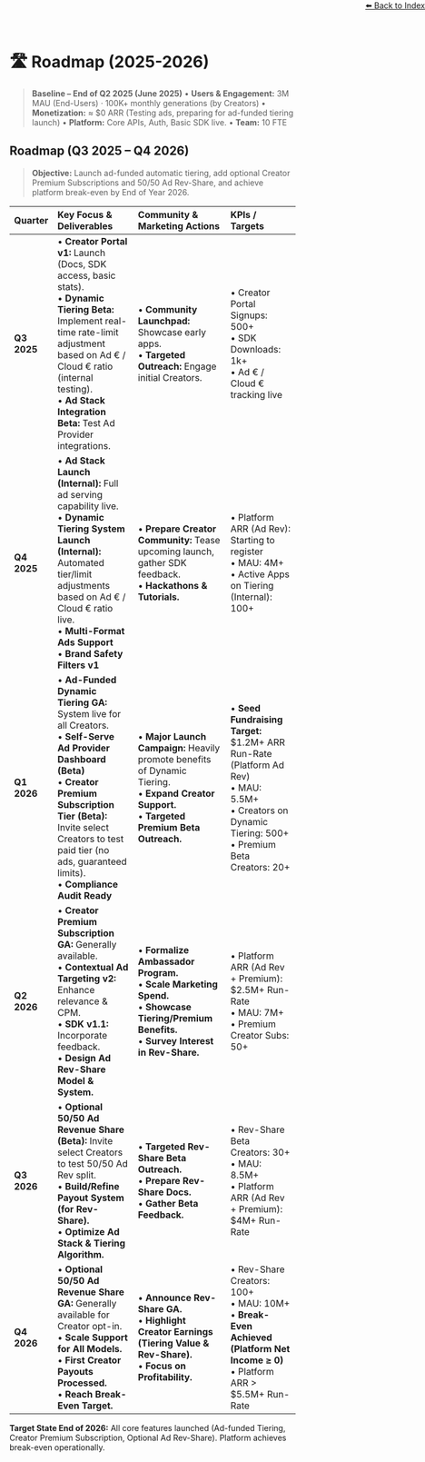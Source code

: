 <div style="text-align: right; position: absolute; top: 0; right: 0;">
<a href="/10">⬅️ Back to Index</a>
</div>

# 🛣️ **Roadmap (2025-2026)**

> **Baseline – End of Q2 2025 (June 2025)**
> • **Users & Engagement:** 3M MAU (End-Users) · 100K+ monthly generations (by Creators)
> • **Monetization:** ≈ $0 ARR (Testing ads, preparing for ad-funded tiering launch)
> • **Platform:** Core APIs, Auth, Basic SDK live.
> • **Team:** 10 FTE
> 
## Roadmap (Q3 2025 – Q4 2026)

> **Objective:** Launch ad-funded automatic tiering, add optional Creator Premium Subscriptions and 50/50 Ad Rev-Share, and achieve platform break-even by End of Year 2026.

| Quarter        | Key Focus & Deliverables                                                                                                                                                                                                      | Community & Marketing Actions                                                                                                     | KPIs / Targets                                                                                                                             |
| :------------- | :---------------------------------------------------------------------------------------------------------------------------------------------------------------------------------------------------------------------------- | :-------------------------------------------------------------------------------------------------------------------------------- | :--------------------------------------------------------------------------------------------------------------------------------------- |
| **Q3 2025**    | • **Creator Portal v1:** Launch (Docs, SDK access, basic stats). <br> • **Dynamic Tiering Beta:** Implement real-time rate-limit adjustment based on Ad € / Cloud € ratio (internal testing). <br> • **Ad Stack Integration Beta:** Test Ad Provider integrations. | • **Community Launchpad:** Showcase early apps. <br> • **Targeted Outreach:** Engage initial Creators.                           | • Creator Portal Signups: 500+ <br> • SDK Downloads: 1k+ <br> • Ad € / Cloud € tracking live                                               |
| **Q4 2025**    | • **Ad Stack Launch (Internal):** Full ad serving capability live. <br> • **Dynamic Tiering System Launch (Internal):** Automated tier/limit adjustments based on Ad € / Cloud € ratio live. <br> • **Multi-Format Ads Support** <br> • **Brand Safety Filters v1** | • **Prepare Creator Community:** Tease upcoming launch, gather SDK feedback. <br> • **Hackathons & Tutorials.**                     | • Platform ARR (Ad Rev): Starting to register <br> • MAU: 4M+ <br> • Active Apps on Tiering (Internal): 100+                                 |
| **Q1 2026**    | • **Ad-Funded Dynamic Tiering GA:** System live for all Creators. <br> • **Self-Serve Ad Provider Dashboard (Beta)** <br> • **Creator Premium Subscription Tier (Beta):** Invite select Creators to test paid tier (no ads, guaranteed limits). <br> • **Compliance Audit Ready** | • **Major Launch Campaign:** Heavily promote benefits of Dynamic Tiering. <br> • **Expand Creator Support.** <br> • **Targeted Premium Beta Outreach.** | • **Seed Fundraising Target:** $1.2M+ ARR Run-Rate (Platform Ad Rev) <br> • MAU: 5.5M+ <br> • Creators on Dynamic Tiering: 500+ <br> • Premium Beta Creators: 20+ |
| **Q2 2026**    | • **Creator Premium Subscription GA:** Generally available. <br> • **Contextual Ad Targeting v2:** Enhance relevance & CPM. <br> • **SDK v1.1:** Incorporate feedback. <br> • **Design Ad Rev-Share Model & System.** | • **Formalize Ambassador Program.** <br> • **Scale Marketing Spend.** <br> • **Showcase Tiering/Premium Benefits.** <br> • **Survey Interest in Rev-Share.** | • Platform ARR (Ad Rev + Premium): $2.5M+ Run-Rate <br> • MAU: 7M+ <br> • Premium Creator Subs: 50+                                        |
| **Q3 2026**    | • **Optional 50/50 Ad Revenue Share (Beta):** Invite select Creators to test 50/50 Ad Rev split. <br> • **Build/Refine Payout System (for Rev-Share).** <br> • **Optimize Ad Stack & Tiering Algorithm.** | • **Targeted Rev-Share Beta Outreach.** <br> • **Prepare Rev-Share Docs.** <br> • **Gather Beta Feedback.**                          | • Rev-Share Beta Creators: 30+ <br> • MAU: 8.5M+ <br> • Platform ARR (Ad Rev + Premium): $4M+ Run-Rate                                     |
| **Q4 2026**    | • **Optional 50/50 Ad Revenue Share GA:** Generally available for Creator opt-in. <br> • **Scale Support for All Models.** <br> • **First Creator Payouts Processed.** <br> • **Reach Break-Even Target.** | • **Announce Rev-Share GA.** <br> • **Highlight Creator Earnings (Tiering Value & Rev-Share).** <br> • **Focus on Profitability.**      | • Rev-Share Creators: 100+ <br> • MAU: 10M+ <br> • **Break-Even Achieved (Platform Net Income ≥ 0)** <br> • Platform ARR > $5.5M+ Run-Rate          |

**Target State End of 2026:** All core features launched (Ad-funded Tiering, Creator Premium Subscription, Optional Ad Rev-Share). Platform achieves break-even operationally. 